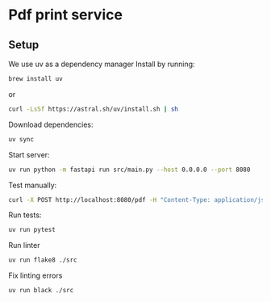 # Pdf print service

## Setup
We use uv as a dependency manager
Install by running:
```bash
brew install uv
```
or
```bash
curl -LsSf https://astral.sh/uv/install.sh | sh
```

Download dependencies:
```bash
uv sync
```

Start server: 
```bash
uv run python -m fastapi run src/main.py --host 0.0.0.0 --port 8080
```

Test manually:
```bash
curl -X POST http://localhost:8080/pdf -H "Content-Type: application/json" -d '{"html":"<h1>Hello</h1>","css":"h1 { color: red }","filename":"hello.pdf"}' -o hello.pdf
```

Run tests: 
```bash
uv run pytest
```

Run linter
```bash
uv run flake8 ./src
```

Fix linting errors
```bash
uv run black ./src
```